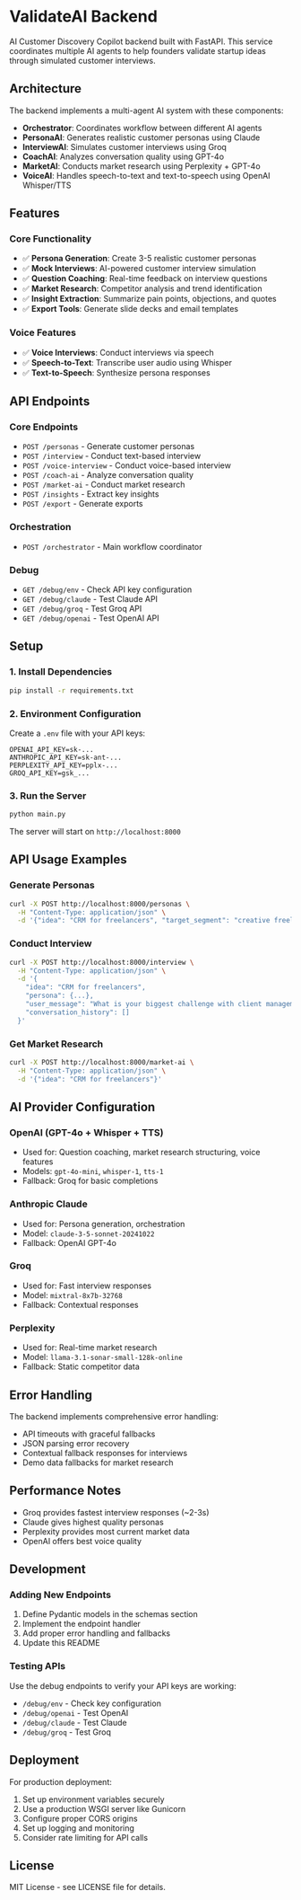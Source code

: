 # ValidateAI Backend

AI Customer Discovery Copilot backend built with FastAPI. This service coordinates multiple AI agents to help founders validate startup ideas through simulated customer interviews.

## Architecture

The backend implements a multi-agent AI system with these components:

- **Orchestrator**: Coordinates workflow between different AI agents
- **PersonaAI**: Generates realistic customer personas using Claude
- **InterviewAI**: Simulates customer interviews using Groq
- **CoachAI**: Analyzes conversation quality using GPT-4o
- **MarketAI**: Conducts market research using Perplexity + GPT-4o
- **VoiceAI**: Handles speech-to-text and text-to-speech using OpenAI Whisper/TTS

## Features

### Core Functionality
- ✅ **Persona Generation**: Create 3-5 realistic customer personas
- ✅ **Mock Interviews**: AI-powered customer interview simulation
- ✅ **Question Coaching**: Real-time feedback on interview questions
- ✅ **Market Research**: Competitor analysis and trend identification
- ✅ **Insight Extraction**: Summarize pain points, objections, and quotes
- ✅ **Export Tools**: Generate slide decks and email templates

### Voice Features
- ✅ **Voice Interviews**: Conduct interviews via speech
- ✅ **Speech-to-Text**: Transcribe user audio using Whisper
- ✅ **Text-to-Speech**: Synthesize persona responses

## API Endpoints

### Core Endpoints
- `POST /personas` - Generate customer personas
- `POST /interview` - Conduct text-based interview
- `POST /voice-interview` - Conduct voice-based interview
- `POST /coach-ai` - Analyze conversation quality
- `POST /market-ai` - Conduct market research
- `POST /insights` - Extract key insights
- `POST /export` - Generate exports

### Orchestration
- `POST /orchestrator` - Main workflow coordinator

### Debug
- `GET /debug/env` - Check API key configuration
- `GET /debug/claude` - Test Claude API
- `GET /debug/groq` - Test Groq API
- `GET /debug/openai` - Test OpenAI API

## Setup

### 1. Install Dependencies
```bash
pip install -r requirements.txt
```

### 2. Environment Configuration
Create a `.env` file with your API keys:

```env
OPENAI_API_KEY=sk-...
ANTHROPIC_API_KEY=sk-ant-...
PERPLEXITY_API_KEY=pplx-...
GROQ_API_KEY=gsk_...
```

### 3. Run the Server
```bash
python main.py
```

The server will start on `http://localhost:8000`

## API Usage Examples

### Generate Personas
```bash
curl -X POST http://localhost:8000/personas \
  -H "Content-Type: application/json" \
  -d '{"idea": "CRM for freelancers", "target_segment": "creative freelancers"}'
```

### Conduct Interview
```bash
curl -X POST http://localhost:8000/interview \
  -H "Content-Type: application/json" \
  -d '{
    "idea": "CRM for freelancers",
    "persona": {...},
    "user_message": "What is your biggest challenge with client management?",
    "conversation_history": []
  }'
```

### Get Market Research
```bash
curl -X POST http://localhost:8000/market-ai \
  -H "Content-Type: application/json" \
  -d '{"idea": "CRM for freelancers"}'
```

## AI Provider Configuration

### OpenAI (GPT-4o + Whisper + TTS)
- Used for: Question coaching, market research structuring, voice features
- Models: `gpt-4o-mini`, `whisper-1`, `tts-1`
- Fallback: Groq for basic completions

### Anthropic Claude
- Used for: Persona generation, orchestration
- Model: `claude-3-5-sonnet-20241022`
- Fallback: OpenAI GPT-4o

### Groq
- Used for: Fast interview responses
- Model: `mixtral-8x7b-32768`
- Fallback: Contextual responses

### Perplexity
- Used for: Real-time market research
- Model: `llama-3.1-sonar-small-128k-online`
- Fallback: Static competitor data

## Error Handling

The backend implements comprehensive error handling:
- API timeouts with graceful fallbacks
- JSON parsing error recovery
- Contextual fallback responses for interviews
- Demo data fallbacks for market research

## Performance Notes

- Groq provides fastest interview responses (~2-3s)
- Claude gives highest quality personas
- Perplexity provides most current market data
- OpenAI offers best voice quality

## Development

### Adding New Endpoints
1. Define Pydantic models in the schemas section
2. Implement the endpoint handler
3. Add proper error handling and fallbacks
4. Update this README

### Testing APIs
Use the debug endpoints to verify your API keys are working:
- `/debug/env` - Check key configuration
- `/debug/openai` - Test OpenAI
- `/debug/claude` - Test Claude
- `/debug/groq` - Test Groq

## Deployment

For production deployment:
1. Set up environment variables securely
2. Use a production WSGI server like Gunicorn
3. Configure proper CORS origins
4. Set up logging and monitoring
5. Consider rate limiting for API calls

## License

MIT License - see LICENSE file for details. 